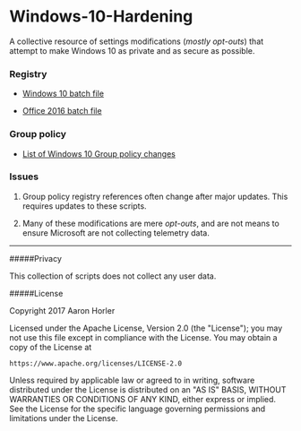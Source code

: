 # Windows-10-Hardening

A collective resource of settings modifications (*mostly opt-outs*) that attempt to make Windows 10 as private and as secure as possible.

### Registry

* [Windows 10 batch file](../master/registry/windows10.bat)

* [Office 2016 batch file](../master/registry/office2016.bat)

### Group policy

* [List of Windows 10 Group policy changes](../master/group_policy/windows10.MD)

### Issues

1. Group policy registry references often change after major updates. This requires updates to these scripts.

2. Many of these modifications are mere *opt-outs*, and are not means to ensure Microsoft are not collecting telemetry data.

---

#####Privacy

This collection of scripts does not collect any user data. 

#####License

Copyright 2017 Aaron Horler

Licensed under the Apache License, Version 2.0 (the "License");
you may not use this file except in compliance with the License.
You may obtain a copy of the License at

    https://www.apache.org/licenses/LICENSE-2.0

Unless required by applicable law or agreed to in writing, software
distributed under the License is distributed on an "AS IS" BASIS,
WITHOUT WARRANTIES OR CONDITIONS OF ANY KIND, either express or implied.
See the License for the specific language governing permissions and
limitations under the License.
